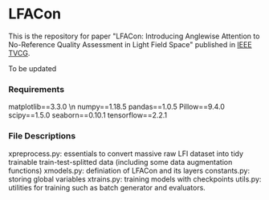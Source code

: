 # LFACon
This is the repository for paper "LFACon: Introducing Anglewise Attention to No-Reference Quality Assessment in Light Field Space" published in [IEEE TVCG](https://ieeexplore.ieee.org/document/10049721).

To be updated



### Requirements
matplotlib==3.3.0 \n
numpy==1.18.5
pandas==1.0.5
Pillow==9.4.0
scipy==1.5.0
seaborn==0.10.1
tensorflow==2.2.1



### File Descriptions
xpreprocess.py: essentials to convert massive raw LFI dataset into tidy trainable train-test-splitted data (including some data augmentation functions)
xmodels.py: definiation of LFACon and its layers
constants.py: storing global variables
xtrains.py: training models with checkpoints
utils.py: utilities for training such as batch generator and evaluators.

